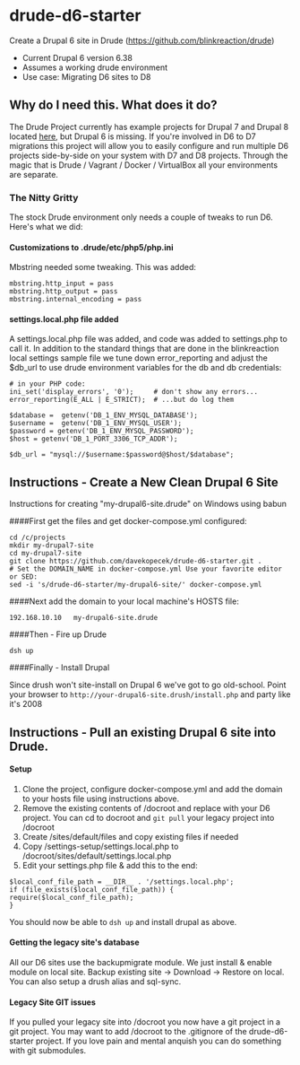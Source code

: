 # drude-d6-starter
Create a Drupal 6 site in Drude (https://github.com/blinkreaction/drude)

- Current Drupal 6 version 6.38
- Assumes a working drude environment
- Use case: Migrating D6 sites to D8

## Why do I need this. What does it do?

The Drude Project currently has example projects for Drupal 7 and Drupal 8 located [here](https://github.com/blinkreaction/drude), but Drupal 6 is missing. If you're involved in D6 to D7 migrations this project will allow you to easily configure and run multiple D6 projects side-by-side on your system with D7 and D8 projects. Through the magic that is Drude / Vagrant / Docker / VirtualBox all your environments are separate.

### The Nitty Gritty

The stock Drude environment only needs a couple of tweaks to run D6. Here's what we did:

#### Customizations to .drude/etc/php5/php.ini

Mbstring needed some tweaking. This was added:
```
mbstring.http_input = pass
mbstring.http_output = pass
mbstring.internal_encoding = pass
```
#### settings.local.php file added

A settings.local.php file was added, and code was added to settings.php to call it. In addition to the standard things that are done in the blinkreaction local settings sample file we tune down error_reporting and adjust the $db_url to use drude environment variables for the db and db credentials:

```
# in your PHP code:
ini_set('display_errors', '0');     # don't show any errors...
error_reporting(E_ALL | E_STRICT);  # ...but do log them

$database =  getenv('DB_1_ENV_MYSQL_DATABASE');
$username =  getenv('DB_1_ENV_MYSQL_USER');
$password = getenv('DB_1_ENV_MYSQL_PASSWORD');
$host = getenv('DB_1_PORT_3306_TCP_ADDR');

$db_url = "mysql://$username:$password@$host/$database";
```

## Instructions - Create a New Clean Drupal 6 Site
Instructions for creating "my-drupal6-site.drude" on Windows using babun

####First get the files and get docker-compose.yml configured:

    cd /c/projects
    mkdir my-drupal7-site
    cd my-drupal7-site
    git clone https://github.com/davekopecek/drude-d6-starter.git .
    # Set the DOMAIN_NAME in docker-compose.yml Use your favorite editor or SED:
    sed -i 's/drude-d6-starter/my-drupal6-site/' docker-compose.yml

####Next add the domain to your local machine's HOSTS file:

    192.168.10.10   my-drupal6-site.drude

####Then - Fire up Drude 

    dsh up

####Finally - Install Drupal

Since drush won't site-install on Drupal 6 we've got to go old-school.  Point your browser to `http://your-drupal6-site.drush/install.php` and party like it's 2008

## Instructions - Pull an existing Drupal 6 site into Drude.

#### Setup

1. Clone the project, configure docker-compose.yml and add the domain to your hosts file using instructions above.
2. Remove the existing contents of /docroot and replace with your D6 project. You can cd to docroot and `git pull` your legacy project into /docroot 
3. Create /sites/default/files and copy existing files if needed
2. Copy /settings-setup/settings.local.php to /docroot/sites/default/settings.local.php
3. Edit your settings.php file & add this to the end:
```
$local_conf_file_path = __DIR__ . '/settings.local.php';
if (file_exists($local_conf_file_path)) {
require($local_conf_file_path);
}
```
 
You should now be able to `dsh up` and install drupal as above. 
 
#### Getting the legacy site's database 

All our D6 sites use the backupmigrate module. We just install & enable module on local site. Backup existing site -> Download -> Restore on local. You can also setup a drush alias and sql-sync. 

#### Legacy Site GIT issues
If you pulled your legacy site into /docroot you now have a git project in a git project. You may want to add /docroot to the .gitignore of the drude-d6-starter project. If you love pain and mental anquish you can do something with git submodules.  
 


